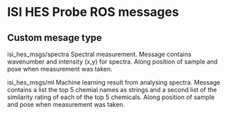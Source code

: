 # ISI HES Probe ROS messages

## Custom mesage type

isi_hes_msgs/spectra
Spectral measurement. Message contains wavenumber and intensity (x,y) for spectra. Along position of sample and pose when measurement was taken. 

isi_hes_msgs/ml
Machine learning result from analysing spectra. Message contains a list the top 5 chemial names as strings and a second list of the similarity rating of each of the top 5 chemicals. Along position of sample and pose when measurement was taken. 
